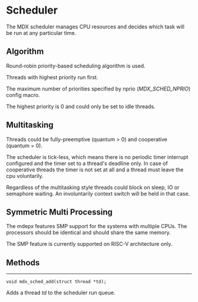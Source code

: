 # Scheduler

The MDX scheduler manages CPU resources and decides which task will be run at any particular time.

## Algorithm

Round-robin priority-based scheduling algorithm is used.

Threads with highest priority run first.

The maximum number of priorities specified by nprio (*MDX_SCHED_NPRIO*) config macro.

The highest priority is 0 and could only be set to idle threads.

## Multitasking

Threads could be fully-preemptive (quantum > 0) and cooperative (quantum = 0).

The scheduler is tick-less, which means there is no periodic timer interrupt configured and the timer set to a thread's deadline only. In case of cooperative threads the timer is not set at all and a thread must leave the cpu voluntarily.

Regardless of the multitasking style threads could block on sleep, IO or semaphore waiting. An involuntarily context switch will be held in that case.

## Symmetric Multi Processing

The mdepx features SMP support for the systems with multiple CPUs. The processors should be identical and should share the same memory.

The SMP feature is currently supported on RISC-V architecture only.

## Methods

* * *
    void mdx_sched_add(struct thread *td);

Adds a thread *td* to the scheduler run queue.
